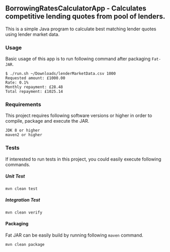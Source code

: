 ## BorrowingRatesCalculatorApp - Calculates competitive lending quotes from pool of lenders.
This is a simple Java program to calculate best matching lender quotes using lender market data.

### Usage
Basic usage of this app is to run following command after packaging `Fat-JAR`.

```
$ ./run.sh ~/Downloads/lenderMarketData.csv 1000
Requested amount: £1000.00
Rate: 0.1%
Monthly repayment: £28.48
Total repayment: £1025.14
```


### Requirements
This project requires following software versions or higher in order to compile, package and execute the JAR.

```
JDK 8 or higher
maven2 or higher
```

### Tests
If interested to run tests in this project, you could easily execute following commands.

##### Unit Test
```
mvn clean test
```

##### Integration Test
```
mvn clean verify
```

#### Packaging
Fat JAR can be easily build by running following `maven` command.

```
mvn clean package
```